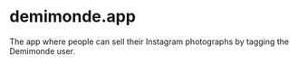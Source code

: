 # demimonde.app
The app where people can sell their Instagram photographs by tagging the Demimonde user.
